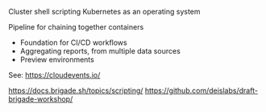 Cluster shell scripting
Kubernetes as an operating system

Pipeline for chaining together containers
* Foundation for CI/CD workflows
* Aggregating reports, from multiple data sources
* Preview environments

See: https://cloudevents.io/

https://docs.brigade.sh/topics/scripting/
https://github.com/deislabs/draft-brigade-workshop/
